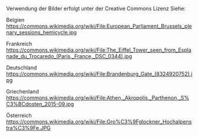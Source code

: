 Verwendung der Bilder erfolgt unter der Creative Commons Lizenz
Siehe:

Belgien
https://commons.wikimedia.org/wiki/File:European_Parliament_Brussels_plenary_sessions_hemicycle.jpg

Frankreich
https://commons.wikimedia.org/wiki/File:The_Eiffel_Tower_seen_from_Esplanade_du_Trocaredo_(Paris,_France,_DSC_0344).jpg

Deutschland
https://commons.wikimedia.org/wiki/File:Brandenburg_Gate_(8324920752).jpg

Griechenland
https://commons.wikimedia.org/wiki/File:Athen,_Akropolis,_Parthenon,_S%C3%BCdosten_2015-09.jpg

Österreich
https://commons.wikimedia.org/wiki/File:Gro%C3%9Fglockner_Hochalpenstra%C3%9Fe.JPG